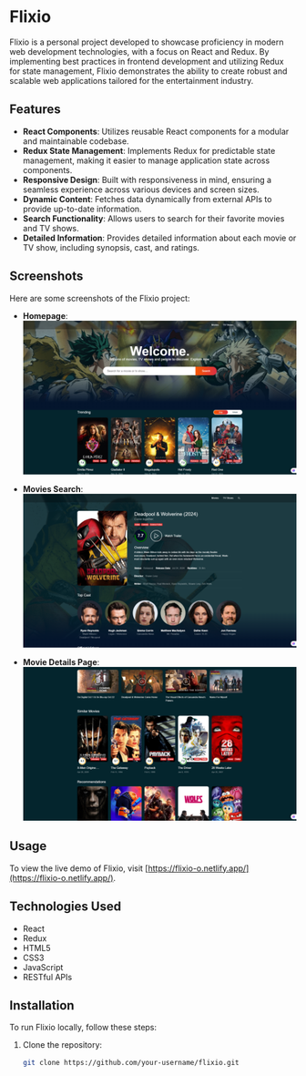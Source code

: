 # Flixio

Flixio is a personal project developed to showcase proficiency in modern web development technologies, with a focus on React and Redux. By implementing best practices in frontend development and utilizing Redux for state management, Flixio demonstrates the ability to create robust and scalable web applications tailored for the entertainment industry.

## Features

- **React Components**: Utilizes reusable React components for a modular and maintainable codebase.
- **Redux State Management**: Implements Redux for predictable state management, making it easier to manage application state across components.
- **Responsive Design**: Built with responsiveness in mind, ensuring a seamless experience across various devices and screen sizes.
- **Dynamic Content**: Fetches data dynamically from external APIs to provide up-to-date information.
- **Search Functionality**: Allows users to search for their favorite movies and TV shows.
- **Detailed Information**: Provides detailed information about each movie or TV show, including synopsis, cast, and ratings.

## Screenshots

Here are some screenshots of the Flixio project:

- **Homepage**:
  ![Homepage](Screenshot1.png)

- **Movies Search**:
  ![Movies Search](Screenshot2.png)

- **Movie Details Page**:
  ![Movie Details](Screenshot3.png)

## Usage

To view the live demo of Flixio, visit [https://flixio-o.netlify.app/](https://flixio-o.netlify.app/).

## Technologies Used

- React
- Redux
- HTML5
- CSS3
- JavaScript
- RESTful APIs

## Installation

To run Flixio locally, follow these steps:

1. Clone the repository:
   ```bash
   git clone https://github.com/your-username/flixio.git
